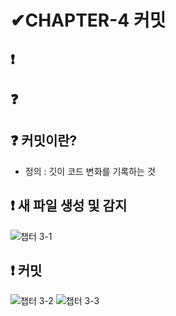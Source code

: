 # ✔CHAPTER-4 커밋
## ❗  
## ❓
## ❓ 커밋이란?
- 정의 : 깃이 코드 변화를 기록하는 것
## ❗ 새 파일 생성 및 감지
![챕터 3-1](https://user-images.githubusercontent.com/105197546/205566614-8f8dee58-8ba1-4537-8e20-b9c08dd64580.png)
## ❗ 커밋
![챕터 3-2](https://user-images.githubusercontent.com/105197546/205569385-df5b5848-cf9b-4886-926f-cf3aebade71a.png)
![챕터 3-3](https://user-images.githubusercontent.com/105197546/205572276-ca63084f-762a-4f14-ad60-223bf2b73660.png)

